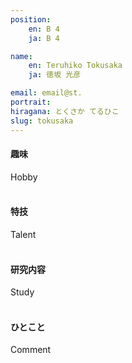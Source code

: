 ```yaml
---
position:
    en: B 4
    ja: B 4

name:
    en: Teruhiko Tokusaka
    ja: 徳坂 光彦

email: email@st.
portrait: 
hiragana: とくさか てるひこ
slug: tokusaka
---
```


#### 趣味
Hobby
<br><br>

#### 特技
Talent
<br><br>

#### 研究内容
Study
<br><br>

#### ひとこと
Comment
<br><br>
